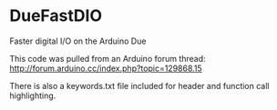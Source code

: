 # DueFastDIO
Faster digital I/O on the Arduino Due

This code was pulled from an Arduino forum thread:
http://forum.arduino.cc/index.php?topic=129868.15

There is also a keywords.txt file included for header and function call highlighting.
